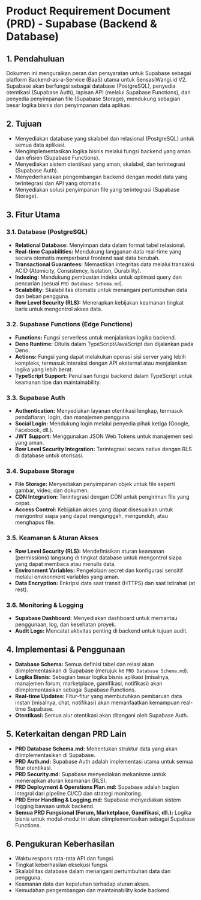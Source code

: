 # Product Requirement Document (PRD) - Supabase (Backend & Database)

## 1. Pendahuluan

Dokumen ini menguraikan peran dan persyaratan untuk Supabase sebagai platform Backend-as-a-Service (BaaS) utama untuk SensasiWangi.id V2. Supabase akan berfungsi sebagai database (PostgreSQL), penyedia otentikasi (Supabase Auth), lapisan API (melalui Supabase Functions), dan penyedia penyimpanan file (Supabase Storage), mendukung sebagian besar logika bisnis dan penyimpanan data aplikasi.

## 2. Tujuan

- Menyediakan database yang skalabel dan relasional (PostgreSQL) untuk semua data aplikasi.
- Mengimplementasikan logika bisnis melalui fungsi backend yang aman dan efisien (Supabase Functions).
- Menyediakan sistem otentikasi yang aman, skalabel, dan terintegrasi (Supabase Auth).
- Menyederhanakan pengembangan backend dengan model data yang terintegrasi dan API yang otomatis.
- Menyediakan solusi penyimpanan file yang terintegrasi (Supabase Storage).

## 3. Fitur Utama

### 3.1. Database (PostgreSQL)
- **Relational Database:** Menyimpan data dalam format tabel relasional.
- **Real-time Capabilities:** Mendukung langganan data real-time yang secara otomatis memperbarui frontend saat data berubah.
- **Transactional Guarantees:** Memastikan integritas data melalui transaksi ACID (Atomicity, Consistency, Isolation, Durability).
- **Indexing:** Mendukung pembuatan indeks untuk optimasi query dan pencarian (sesuai `PRD Database Schema.md`).
- **Scalability:** Skalabilitas otomatis untuk menangani pertumbuhan data dan beban pengguna.
- **Row Level Security (RLS):** Menerapkan kebijakan keamanan tingkat baris untuk mengontrol akses data.

### 3.2. Supabase Functions (Edge Functions)
- **Functions:** Fungsi serverless untuk menjalankan logika backend.
- **Deno Runtime:** Ditulis dalam TypeScript/JavaScript dan dijalankan pada Deno.
- **Actions:** Fungsi yang dapat melakukan operasi sisi server yang lebih kompleks, termasuk interaksi dengan API eksternal atau menjalankan logika yang lebih berat.
- **TypeScript Support:** Penulisan fungsi backend dalam TypeScript untuk keamanan tipe dan maintainability.

### 3.3. Supabase Auth
- **Authentication:** Menyediakan layanan otentikasi lengkap, termasuk pendaftaran, login, dan manajemen pengguna.
- **Social Login:** Mendukung login melalui penyedia pihak ketiga (Google, Facebook, dll.).
- **JWT Support:** Menggunakan JSON Web Tokens untuk manajemen sesi yang aman.
- **Row Level Security Integration:** Terintegrasi secara native dengan RLS di database untuk otorisasi.

### 3.4. Supabase Storage
- **File Storage:** Menyediakan penyimpanan objek untuk file seperti gambar, video, dan dokumen.
- **CDN Integration:** Terintegrasi dengan CDN untuk pengiriman file yang cepat.
- **Access Control:** Kebijakan akses yang dapat disesuaikan untuk mengontrol siapa yang dapat mengunggah, mengunduh, atau menghapus file.

### 3.5. Keamanan & Aturan Akses
- **Row Level Security (RLS):** Mendefinisikan aturan keamanan (permissions) langsung di tingkat database untuk mengontrol siapa yang dapat membaca atau menulis data.
- **Environment Variables:** Pengelolaan secret dan konfigurasi sensitif melalui environment variables yang aman.
- **Data Encryption:** Enkripsi data saat transit (HTTPS) dan saat istirahat (at rest).

### 3.6. Monitoring & Logging
- **Supabase Dashboard:** Menyediakan dashboard untuk memantau penggunaan, log, dan kesehatan proyek.
- **Audit Logs:** Mencatat aktivitas penting di backend untuk tujuan audit.

## 4. Implementasi & Penggunaan

- **Database Schema:** Semua definisi tabel dan relasi akan diimplementasikan di Supabase (merujuk ke `PRD Database Schema.md`).
- **Logika Bisnis:** Sebagian besar logika bisnis aplikasi (misalnya, manajemen forum, marketplace, gamifikasi, notifikasi) akan diimplementasikan sebagai Supabase Functions.
- **Real-time Updates:** Fitur-fitur yang membutuhkan pembaruan data instan (misalnya, chat, notifikasi) akan memanfaatkan kemampuan real-time Supabase.
- **Otentikasi:** Semua alur otentikasi akan ditangani oleh Supabase Auth.

## 5. Keterkaitan dengan PRD Lain

- **PRD Database Schema.md:** Menentukan struktur data yang akan diimplementasikan di Supabase.
- **PRD Auth.md:** Supabase Auth adalah implementasi utama untuk semua fitur otentikasi.
- **PRD Security.md:** Supabase menyediakan mekanisme untuk menerapkan aturan keamanan (RLS).
- **PRD Deployment & Operations Plan.md:** Supabase adalah bagian integral dari pipeline CI/CD dan strategi monitoring.
- **PRD Error Handling & Logging.md:** Supabase menyediakan sistem logging bawaan untuk backend.
- **Semua PRD Fungsional (Forum, Marketplace, Gamifikasi, dll.):** Logika bisnis untuk modul-modul ini akan diimplementasikan sebagai Supabase Functions.

## 6. Pengukuran Keberhasilan

- Waktu respons rata-rata API dan fungsi.
- Tingkat keberhasilan eksekusi fungsi.
- Skalabilitas database dalam menangani pertumbuhan data dan pengguna.
- Keamanan data dan kepatuhan terhadap aturan akses.
- Kemudahan pengembangan dan maintainability kode backend.